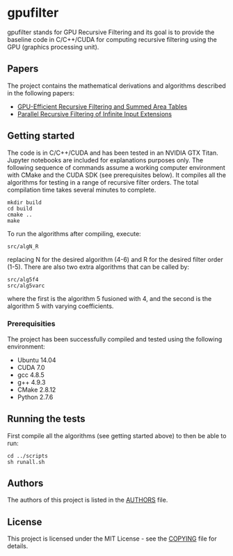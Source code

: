 # gpufilter

gpufilter stands for GPU Recursive Filtering and its goal is to provide the
baseline code in C/C++/CUDA for computing recursive filtering using the
GPU (graphics processing unit).

## Papers

The project contains the mathematical derivations and algorithms described
in the following papers:

+ [GPU-Efficient Recursive Filtering and Summed Area Tables](http://dx.doi.org/10.1145/2024156.2024210)
+ [Parallel Recursive Filtering of Infinite Input Extensions](http://dx.doi.org/10.1145/2980179.2980222)

## Getting started

The code is in C/C++/CUDA and has been tested in an NVIDIA GTX Titan.
Jupyter notebooks are included for explanations purposes only.
The following sequence of commands assume a working computer environment
with CMake and the CUDA SDK (see prerequisites below).  It compiles
all the algorithms for testing in a range of recursive filter orders.
The total compilation time takes several minutes to complete.

```
mkdir build
cd build
cmake ..
make
```

To run the algorithms after compiling, execute:

```
src/algN_R
```

replacing N for the desired algorithm (4-6) and R for the desired
filter order (1-5).  There are also two extra algorithms that can
be called by:

```
src/alg5f4
src/alg5varc
```

where the first is the algorithm 5 fusioned with 4,
and the second is the algorithm 5 with varying coefficients.

### Prerequisities

The project has been successfully compiled and tested using
the following environment:

+ Ubuntu 14.04
+ CUDA 7.0
+ gcc 4.8.5
+ g++ 4.9.3
+ CMake 2.8.12
+ Python 2.7.6

## Running the tests

First compile all the algorithms (see getting started above)
to then be able to run:

```
cd ../scripts
sh runall.sh
```

## Authors

The authors of this project is listed in the [AUTHORS](AUTHORS) file.

## License

This project is licensed under the MIT License - see the [COPYING](COPYING)
file for details.

